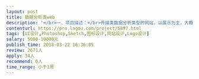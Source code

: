 ```yaml
---                
layout: post       
title: 数据分析类web           
description: '</br>一、项目描述：</br>传媒类数据分析类型的网站，以展示为主，大概有8个页面，主要是电脑端，能够适配主流的浏览器，能够为用户提供图表、图形化的数据展示。</br></br>二、主要功能点：</br>首页、电视数据分析、电影数据分析、广告分析、关于我们等</br></br>三、可参考产品：</br>咸鱼直播： http://videojj.com/ </br></br>四、人员要求：</br>1、精通ps、sketch等各种作图软件等；</br>2、能够结合前端工程师，完成页面的整体搭建；</br>2、良好的沟通能力和契约精神。</br>'     
contenturl: https://pro.lagou.com/project/6897.html      
tags: [UI设计,Photoshop,Sketch,图标设计,网站设计,Logo设计]            
salary: 5000-10000元          
publish_time: 2018-03-22 16:36:05         
review: 2671人                   
apply: 34人                   
recommend: 0人                   
time_range: 小于1周              
---                 
```

